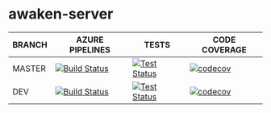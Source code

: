 # awaken-server

BRANCH | AZURE PIPELINES                                                                                                                                                                                                                                                                | TESTS                                                                                                                                                                                                                        | CODE COVERAGE
-------|--------------------------------------------------------------------------------------------------------------------------------------------------------------------------------------------------------------------------------------------------------------------------------|------------------------------------------------------------------------------------------------------------------------------------------------------------------------------------------------------------------------------|--------------
MASTER   | [![Build Status](https://dev.azure.com/Awaken-Finance/awaken-server/_apis/build/status/awaken-server?branchName=master)](https://dev.azure.com/Awaken-Finance/awaken-server/_build/latest?definitionId=9&branchName=master) | [![Test Status](https://img.shields.io/azure-devops/tests/Awaken-Finance/awaken-server/9/master)](https://dev.azure.com/Awaken-Finance/awaken-server/_build/latest?definitionId=9&branchName=master) | [![codecov](https://codecov.io/gh/Awaken-Finance/awaken-server/branch/master/graph/badge.svg?token=UK8FN4CPRM)](https://codecov.io/gh/Awaken-Finance/awaken-server)
DEV   | [![Build Status](https://dev.azure.com/Awaken-Finance/awaken-server/_apis/build/status/awaken-server?branchName=dev)](https://dev.azure.com/Awaken-Finance/awaken-server/_build/latest?definitionId=9&branchName=dev) | [![Test Status](https://img.shields.io/azure-devops/tests/Awaken-Finance/awaken-server/9/dev)](https://dev.azure.com/Awaken-Finance/awaken-server/_build/latest?definitionId=9&branchName=dev) | [![codecov](https://codecov.io/gh/Awaken-Finance/awaken-server/branch/dev/graph/badge.svg?token=UK8FN4CPRM)](https://codecov.io/gh/Awaken-Finance/awaken-server)
 
